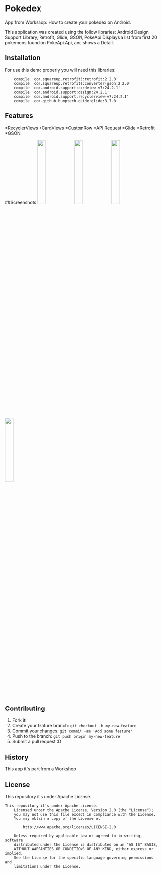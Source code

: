 # Pokedex
App from Workshop: How to create your pokedex on Android.

This application was created using the follow libraries: Android Design Support Library, Retrofit, Glide, GSON, PokeApi
Displays a list from first 20 pokemons found on PokeApi Api, and shows a Detail.

## Installation

For use this demo properly you will need this libraries:

```
    compile 'com.squareup.retrofit2:retrofit:2.2.0'
    compile 'com.squareup.retrofit2:converter-gson:2.2.0'
    compile 'com.android.support:cardview-v7:24.2.1'
    compile 'com.android.support:design:24.2.1'
    compile 'com.android.support:recyclerview-v7:24.2.1'
    compile 'com.github.bumptech.glide:glide:3.7.0'
```


## Features

*RecyclerViews *CardViews *CustomRow *API Request *Glide *Retrofit *GSON 

##Screenshots
<img src="https://cloud.githubusercontent.com/assets/9124597/25682374/9367e1ec-301d-11e7-8e07-2070ba7b6ccf.png" width="23%"></img> 
<img src="https://cloud.githubusercontent.com/assets/9124597/25682373/936222de-301d-11e7-99c0-97d5262443a1.png" width="23%"></img> 
<img src="https://cloud.githubusercontent.com/assets/9124597/25682409/b204af04-301d-11e7-991b-11fad04089e0.png" width="23%"></img>
<img src="https://cloud.githubusercontent.com/assets/9124597/25682329/698455d6-301d-11e7-8a9d-97f2394efb50.png" width="23%"></img> 
## Contributing

1. Fork it!
2. Create your feature branch: `git checkout -b my-new-feature`
3. Commit your changes: `git commit -am 'Add some feature'`
4. Push to the branch: `git push origin my-new-feature`
5. Submit a pull request :D

## History

This app it's part from a Workshop
## License

This repository it's under Apache License.

```
This repository it's under Apache License.
    Licensed under the Apache License, Version 2.0 (the "License");
    you may not use this file except in compliance with the License.
    You may obtain a copy of the License at

        http://www.apache.org/licenses/LICENSE-2.0

    Unless required by applicable law or agreed to in writing, software
    distributed under the License is distributed on an "AS IS" BASIS,  
    WITHOUT WARRANTIES OR CONDITIONS OF ANY KIND, either express or implied.
    See the License for the specific language governing permissions and
    limitations under the License.

```
